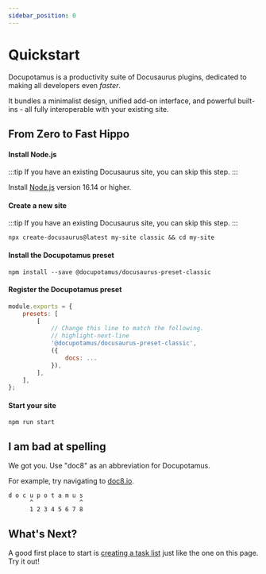 ```yaml
---
sidebar_position: 0
---
```


# Quickstart

Docupotamus is a productivity suite of Docusaurus plugins, dedicated to making
all developers even _faster_.

It bundles a minimalist design, unified add-on interface, and powerful
built-ins - all fully interoperable with your existing site.

## From Zero to Fast Hippo

#### Install Node.js

:::tip
If you have an existing Docusaurus site, you can skip this step.
:::

Install [Node.js](https://nodejs.org/en/download/) version 16.14 or higher.

#### Create a new site

:::tip
If you have an existing Docusaurus site, you can skip this step.
:::

```shell
npx create-docusaurus@latest my-site classic && cd my-site
```

#### Install the Docupotamus preset

```shell npm2yarn
npm install --save @docupotamus/docusaurus-preset-classic
```

#### Register the Docupotamus preset

```js title="docusaurus.config.js"
module.exports = {
    presets: [
        [
            // Change this line to match the following.
            // highlight-next-line
            '@docupotamus/docusaurus-preset-classic',
            ({
                docs: ...
            }),
        ],
    ],
};
```

#### Start your site

```shell
npm run start
```

## I am bad at spelling

We got you. Use "doc8" as an abbreviation for Docupotamus.

For example, try navigating to [doc8.io](https://www.doc8.io).

```text
d o c u p o t a m u s
      ^             ^
      1 2 3 4 5 6 7 8
```

## What's Next?

A good first place to start is [creating a task list](./themes/theme-task-list#example-usage)
just like the one on this page. Try it out!
